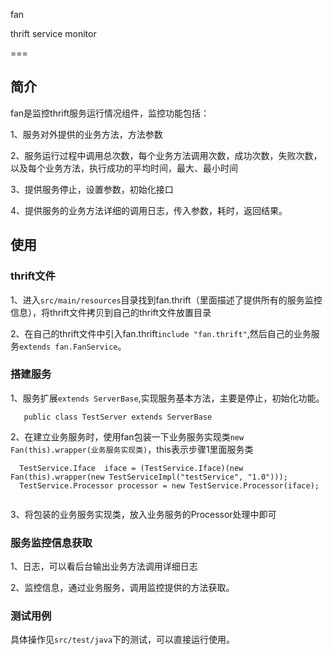 fan 

thrift service monitor

===
## 简介
   fan是监控thrift服务运行情况组件，监控功能包括：
   
   1、服务对外提供的业务方法，方法参数
   
   2、服务运行过程中调用总次数，每个业务方法调用次数，成功次数，失败次数，以及每个业务方法，执行成功的平均时间，最大、最小时间   
   
   3、提供服务停止，设置参数，初始化接口
   
   4、提供服务的业务方法详细的调用日志，传入参数，耗时，返回结果。
   
## 使用

### thrift文件

   1、进入`src/main/resources`目录找到fan.thrift（里面描述了提供所有的服务监控信息），将thrift文件拷贝到自己的thrift文件放置目录
   
   2、在自己的thrift文件中引入fan.thrift`include "fan.thrift"`,然后自己的业务服务`extends fan.FanService`。
   
### 搭建服务

   1、服务扩展`extends ServerBase`,实现服务基本方法，主要是停止，初始化功能。
   
   ```
      public class TestServer extends ServerBase
   
   ```
   
   2、在建立业务服务时，使用fan包装一下业务服务实现类`new Fan(this).wrapper(业务服务实现类)`，this表示步骤1里面服务类
   
   ```
     TestService.Iface  iface = (TestService.Iface)(new Fan(this).wrapper(new TestServiceImpl("testService", "1.0")));
     TestService.Processor processor = new TestService.Processor(iface);
	     
   ```
   3、将包装的业务服务实现类，放入业务服务的Processor处理中即可
   
### 服务监控信息获取

   1、日志，可以看后台输出业务方法调用详细日志
   
   2、监控信息，通过业务服务，调用监控提供的方法获取。
   
### 测试用例
   
   具体操作见`src/test/java`下的测试，可以直接运行使用。
   
